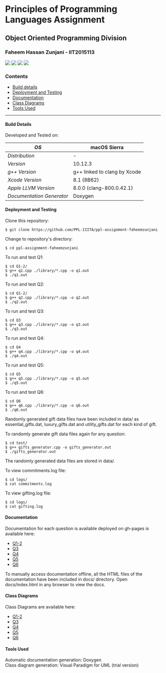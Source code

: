 # Principles of Programming Languages Assignment

## Object Oriented Programming Division  
### Faheem Hassan Zunjani - IIT2015113

<span><img src="https://img.shields.io/badge/language-c%2B%2B-brightgreen.svg"/></span>
<span><img src="https://img.shields.io/badge/completion-58.33%25-yellow.svg"/></span>
<span><img src="https://img.shields.io/badge/xcode-8.1-blue.svg"/></span>
<span><img src="https://img.shields.io/badge/documentation-Doxygen-red.svg"/></span>

### Contents
* [Build details](#build-details)
* [Deployment and Testing](#deployment-and-testing)
* [Documentation](https://ppl-iiita.github.io/ppl-assignment-faheemzunjani/Q1-2/docs/)
* [Class Diagrams](#class-diagrams)
* [Tools Used](#tools-used)  

---
#### Build Details
Developed and Tested on:  

| *OS* | macOS Sierra |
| --- | --- |
| *Distribution* | - |
| *Version* | 10.12.3 |
| *g++ Version* | g++ linked to clang by Xcode |  
| *Xcode Version* | 8.1 (8B62) |  
| *Apple LLVM Version* | 8.0.0 (clang-800.0.42.1) |
| *Documentation Generator* | Doxygen | 

#### Deployment and Testing
Clone this repository:
```
$ git clone https://github.com/PPL-IIITA/ppl-assignment-faheemzunjani
```

Change to repository's directory:
```
$ cd ppl-assignment-faheemzunjani
```

To run and test Q1:
```
$ cd Q1-2/
$ g++ q1.cpp ./library/*.cpp -o q1.out
$ ./q1.out
```

To run and test Q2:
```
$ cd Q1-2/
$ g++ q2.cpp ./library/*.cpp -o q2.out
$ ./q2.out
```

To run and test Q3:
```
$ cd Q3
$ g++ q3.cpp ./library/*.cpp -o q3.out
$ ./q3.out
```

To run and test Q4:
```
$ cd Q4
$ g++ q4.cpp ./library/*.cpp -o q4.out
$ ./q4.out
```

To run and test Q5:
```
$ cd Q5
$ g++ q5.cpp ./library/*.cpp -o q5.out
$ ./q5.out
```

To run and test Q6:
```
$ cd Q6
$ g++ q6.cpp ./library/*.cpp -o q6.out
$ ./q6.out
```
Randomly generated gift data files have been included in data/ as essential_gifts.dat, luxury_gifts.dat and utility_gifts.dat for each kind of gift.  

To randomly generate gift data files again for any question:
```
$ cd test/
$ g++ gifts_generator.cpp -o gifts_generator.out
$ ./gifts_generator.out

```
The randomly generated data files are stored in data/.  

To view commitments.log file:
```
$ cd logs/
$ cat commitments.log
```

To view gifting.log file:
```
$ cd logs/
$ cat gifting.log
```

#### Documentation
Documentation for each question is available deployed on gh-pages is available here:   
- [Q1-2](https://ppl-iiita.github.io/ppl-assignment-faheemzunjani/Q1-2/docs/)
- [Q3](https://ppl-iiita.github.io/ppl-assignment-faheemzunjani/Q3/docs/)
- [Q4](https://ppl-iiita.github.io/ppl-assignment-faheemzunjani/Q4/docs/)
- [Q5](https://ppl-iiita.github.io/ppl-assignment-faheemzunjani/Q5/docs/)
- [Q6](https://ppl-iiita.github.io/ppl-assignment-faheemzunjani/Q6/docs/)

To manually access documentation offline, all the HTML files of the documentation have been included in docs/ directory. Open docs/index.html in any browser to view the docs.

#### Class Diagrams
Class Diagrams are available here:   
- [Q1-2](https://github.com/PPL-IIITA/ppl-assignment-faheemzunjani/blob/master/Q1-2/Class%20Diagram.pdf)
- [Q3](https://github.com/PPL-IIITA/ppl-assignment-faheemzunjani/blob/master/Q3/Class%20Diagram.pdf)
- [Q4](https://github.com/PPL-IIITA/ppl-assignment-faheemzunjani/blob/master/Q4/Class%20Diagram.pdf)
- [Q5](https://github.com/PPL-IIITA/ppl-assignment-faheemzunjani/blob/master/Q5/Class%20Diagram.pdf)
- [Q6](https://github.com/PPL-IIITA/ppl-assignment-faheemzunjani/blob/master/Q6/Class%20Diagram.pdf)

#### Tools Used
Automatic documentation generation: Doxygen  
Class diagram generation: Visual Paradigm for UML (trial version)
